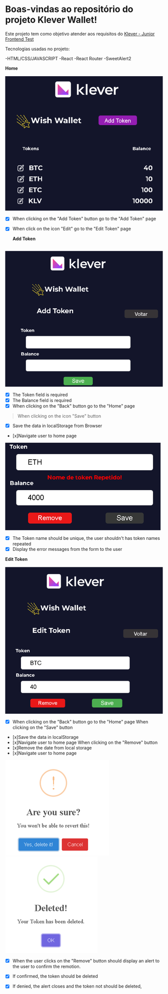 # Boas-vindas ao repositório do projeto Klever Wallet!

Este projeto tem como objetivo atender aos requisitos do [Klever - Junior Frontend Test](https://github.com/klever-io/frontend-junior-test)

Tecnologias usadas no projeto:

-HTML/CSS/JAVASCRIPT
-React
-React Router
-SweetAlert2


  <summary><strong>Home</strong></summary><br />


  <img src="images/01main.png">

- [x] When clicking on the "Add Token" button go to the "Add Token" page
- [x] When click on the icon "Edit" go to the "Edit Token" page

  <summary><strong>Add Token</strong></summary><br />

<img src="images/02addtoken.png">

  - [x] The Token field is required
  - [x] The Balance field is required
  - [x] When clicking on the "Back" button go to the "Home" page

  >When clicking on the icon "Save" button
  - [x] Save the data in localStorage from Browser
  - [x]Navigate user to home page

  <img src="images/cannotrepeat.png">
  
  - [x] The Token name should be unique, the user shouldn't has token names repeated
  - [x] Display the error messages from the form to the user

 <summary><strong>Edit Token</strong></summary><br />

 <img src="images/03edit.png">

 - [x] When clicking on the "Back" button go to the "Home" page
When clicking on the "Save" button
- [x]Save the data in localStorage
- [x]Navigate user to home page
 When clicking on the "Remove" button
- [x]Remove the date from local storage
- [x]Navigate user to home page

<img src="images/delete.png">
<img src="images/delete2.png">

- [x] When the user clicks on the "Remove" button should display an alert to the user to confirm the remotion.
- [x] If confirmed, the token should be deleted
- [x] If denied, the alert closes and the token not should be deleted,


  
